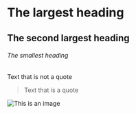 
# The largest heading
## The second largest heading
###### The smallest heading
Text that is not a quote

> Text that is a quote





![This is an image](https://myoctocat.com/assets/images/base-octocat.svg)

